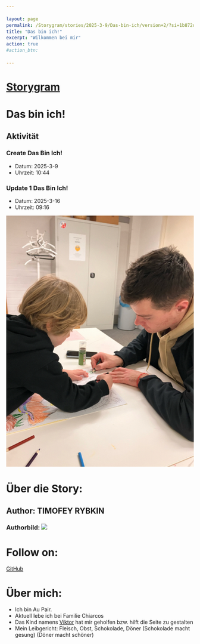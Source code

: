 ```yaml
---

layout: page
permalink: /Storygram/stories/2025-3-9/Das-bin-ich/version+2/?si=1b872u785hj0n4/
title: "Das bin ich!"
excerpt: "Wilkommen bei mir"
action: true
#action_btn:

---
```

# [Storygram](/Storygram)

# Das bin ich!
## Aktivität
### Create Das Bin Ich!
- Datum: 2025-3-9
- Uhrzeit: 10:44
### Update 1 Das Bin Ich!
- Datum: 2025-3-16
- Uhrzeit: 09:16

![](/Fotos/tim1.jpg)


# Über die Story:
## Author: TIMOFEY RYBKIN
### Authorbild: ![](https://avatars.githubusercontent.com/u/194587225?v=4)
# Follow on:
[GitHub](https://github.com/rybkintimofey28/)

# Über mich:
- Ich bin Au Pair.
- Aktuell lebe ich bei Familie Chiarcos
- Das Kind namens [Viktor](https://viktor-chiarcos.github.io) hat mir geholfen bzw. hilft die Seite zu gestalten
- Mein Leibgericht: Fleisch, Obst, Schokolade, Döner (Schokolade macht gesung) (Döner macht schöner)
